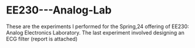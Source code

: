 # EE230---Analog-Lab
These are the experiments I performed for the Spring,24 offering of EE230: Analog Electronics Laboratory. The last experiment involved designing an ECG filter (report is attached)
